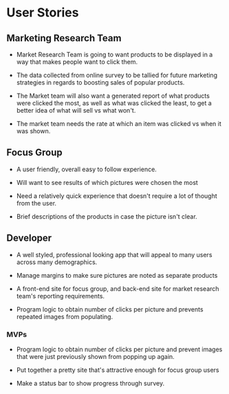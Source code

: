 # User Stories

## Marketing Research Team

- Market Research Team is going to want products to be displayed in a way that makes people want to click them.  

- The data collected from online survey to be tallied for future marketing strategies in regards to boosting sales of popular products.

- The Market team will also want a generated report of what products were clicked the most, as well as what was clicked the least, to get a better idea of what will sell vs what won't.

- The market team needs the rate at which an item was clicked vs when it was shown.

## Focus Group

- A user friendly, overall easy to follow experience.

- Will want to see results of which pictures were chosen the most

- Need a relatively quick experience that doesn't require a lot of thought from the user.

- Brief descriptions of the products in case the picture isn't clear.

## Developer

- A well styled, professional looking app that will appeal to many users across many demographics.

- Manage margins to make sure pictures are noted as separate products

- A front-end site for focus group, and back-end site for market research team's reporting requirements.

- Program logic to obtain number of clicks per picture and prevents repeated images from populating.

### MVPs

- Program logic to obtain number of clicks per picture and prevent images that were just previously shown from popping up again.

- Put together a pretty site that's attractive enough for focus group users

- Make a status bar to show progress through survey.
